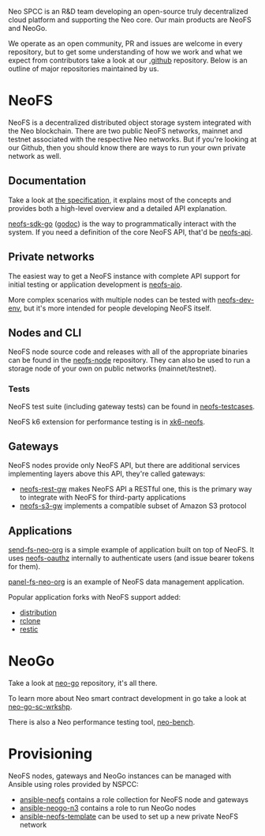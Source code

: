 Neo SPCC is an R&D team developing an open-source truly decentralized cloud
platform and supporting the Neo core. Our main products are NeoFS and NeoGo.

We operate as an open community, PR and issues are welcome in every repository,
but to get some understanding of how we work and what we expect from
contributors take a look at our [.github](https://github.com/nspcc-dev/.github)
repository. Below is an outline of major repositories maintained by us.

# NeoFS

NeoFS is a decentralized distributed object storage system integrated with the
Neo blockchain. There are two public NeoFS networks, mainnet and testnet
associated with the respective Neo networks. But if you're looking at our
Github, then you should know there are ways to run your own private network
as well.

## Documentation

Take a look at [the specification](https://github.com/nspcc-dev/neofs-spec), it
explains most of the concepts and provides both a high-level overview and a
detailed API explanation.

[neofs-sdk-go](https://github.com/nspcc-dev/neofs-sdk-go/) ([godoc](https://pkg.go.dev/github.com/nspcc-dev/neofs-sdk-go))
is the way to programmatically interact with the system. If you need a
definition of the core NeoFS API, that'd be [neofs-api](https://github.com/nspcc-dev/neofs-api).

## Private networks

The easiest way to get a NeoFS instance with complete API support for initial
testing or application development is [neofs-aio](https://github.com/nspcc-dev/neofs-aio).

More complex scenarios with multiple nodes can be tested with [neofs-dev-env](https://github.com/nspcc-dev/neofs-dev-env/),
but it's more intended for people developing NeoFS itself.

## Nodes and CLI

NeoFS node source code and releases with all of the appropriate binaries can be
found in the [neofs-node](https://github.com/nspcc-dev/neofs-node) repository.
They can also be used to run a storage node of your own on public networks
(mainnet/testnet).

### Tests

NeoFS test suite (including gateway tests) can be found in [neofs-testcases](https://github.com/nspcc-dev/neofs-testcases).

NeoFS k6 extension for performance testing is in [xk6-neofs](https://github.com/nspcc-dev/xk6-neofs).

## Gateways

NeoFS nodes provide only NeoFS API, but there are additional services
implementing layers above this API, they're called gateways:
 * [neofs-rest-gw](https://github.com/nspcc-dev/neofs-rest-gw) makes NeoFS API a RESTful one, this is the primary way to integrate with NeoFS for third-party applications
 * [neofs-s3-gw](https://github.com/nspcc-dev/neofs-s3-gw) implements a compatible subset of Amazon S3 protocol

## Applications

[send-fs-neo-org](https://github.com/nspcc-dev/send-fs-neo-org) is a simple
example of application built on top of NeoFS. It uses [neofs-oauthz](https://github.com/nspcc-dev/neofs-oauthz)
internally to authenticate users (and issue bearer tokens for them).

[panel-fs-neo-org](https://github.com/nspcc-dev/panel-fs-neo-org) is an example
of NeoFS data management application.

Popular application forks with NeoFS support added:
 * [distribution](https://github.com/nspcc-dev/distribution)
 * [rclone](https://github.com/nspcc-dev/rclone)
 * [restic](https://github.com/nspcc-dev/restic)

# NeoGo

Take a look at [neo-go](https://github.com/nspcc-dev/neo-go) repository, it's
all there.

To learn more about Neo smart contract development in go take a look at [neo-go-sc-wrkshp](https://github.com/nspcc-dev/neo-go-sc-wrkshp).

There is also a Neo performance testing tool, [neo-bench](https://github.com/nspcc-dev/neo-bench).

# Provisioning

NeoFS nodes, gateways and NeoGo instances can be managed with Ansible using
roles provided by NSPCC:
 * [ansible-neofs](https://github.com/nspcc-dev/ansible-neofs) contains a role collection for NeoFS node and gateways
 * [ansible-neogo-n3](https://github.com/nspcc-dev/ansible-neogo-n3) contains a role to run NeoGo nodes
 * [ansible-neofs-template](https://github.com/nspcc-dev/ansible-neofs-template) can be used to set up a new private NeoFS network
